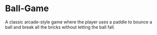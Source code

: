 # Ball-Game
A classic arcade-style game where the player uses a paddle to bounce a ball and break all the bricks without letting the ball fall.
